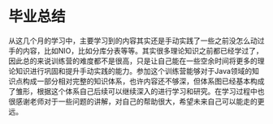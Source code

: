 # 毕业总结

从这几个月的学习中，主要学习到的内容其实还是手动实践了一些之前没怎么动过手的内容，比如NIO，比如分库分表等等。其实很多理论知识之前都已经学过了，因此总的来说训练营的难度都不是很高，只是让自己能在一些空余时间将更多的理论知识进行巩固和提升手动实践的能力。参加这个训练营能够对于Java领域的知识点构成一部分相对完整的知识体系，也许内容还不够深，但体系图已经基本构成了雏形，根据这个体系自己后续可以继续深入的进行学习和研究。在学习过程中也很感谢老师对于一些问题的讲解，对自己的帮助很大，希望未来自己可以能走的更远。


